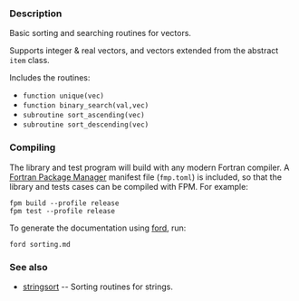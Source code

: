 ### Description

Basic sorting and searching routines for vectors.

Supports integer & real vectors, and vectors extended from the abstract `item` class.

Includes the routines:

 * `function unique(vec)`
 * `function binary_search(val,vec)`
 * `subroutine sort_ascending(vec)`
 * `subroutine sort_descending(vec)`

### Compiling

The library and test program will build with any modern Fortran compiler. A [Fortran Package Manager](https://github.com/fortran-lang/fpm) manifest file (`fmp.toml`) is included, so that the library and tests cases can be compiled with FPM. For example:

```text
fpm build --profile release
fpm test --profile release
```

To generate the documentation using [ford](https://github.com/Fortran-FOSS-Programmers/ford), run:

```text
ford sorting.md
```

### See also

 * [stringsort](https://github.com/jacobwilliams/stringsort) -- Sorting routines for strings.
